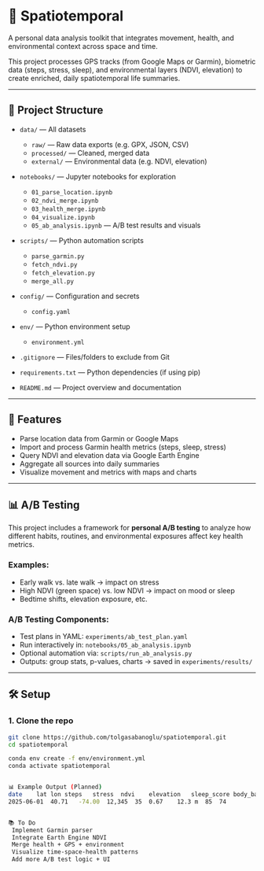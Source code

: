 # 🧭 Spatiotemporal

A personal data analysis toolkit that integrates movement, health, and environmental context across space and time.

This project processes GPS tracks (from Google Maps or Garmin), biometric data (steps, stress, sleep), and environmental layers (NDVI, elevation) to create enriched, daily spatiotemporal life summaries.

---

## 📁 Project Structure

- `data/` — All datasets  
  - `raw/` — Raw data exports (e.g. GPX, JSON, CSV)  
  - `processed/` — Cleaned, merged data  
  - `external/` — Environmental data (e.g. NDVI, elevation)

- `notebooks/` — Jupyter notebooks for exploration  
  - `01_parse_location.ipynb`  
  - `02_ndvi_merge.ipynb`  
  - `03_health_merge.ipynb`  
  - `04_visualize.ipynb`
  - `05_ab_analysis.ipynb` — A/B test results and visuals


- `scripts/` — Python automation scripts  
  - `parse_garmin.py`  
  - `fetch_ndvi.py`  
  - `fetch_elevation.py`  
  - `merge_all.py`

- `config/` — Configuration and secrets  
  - `config.yaml`

- `env/` — Python environment setup  
  - `environment.yml`

- `.gitignore` — Files/folders to exclude from Git  
- `requirements.txt` — Python dependencies (if using pip)  
- `README.md` — Project overview and documentation



---

## 🚀 Features

- Parse location data from Garmin or Google Maps
- Import and process Garmin health metrics (steps, sleep, stress)
- Query NDVI and elevation data via Google Earth Engine
- Aggregate all sources into daily summaries
- Visualize movement and metrics with maps and charts

---

## 📊 A/B Testing

This project includes a framework for **personal A/B testing** to analyze how different habits, routines, and environmental exposures affect key health metrics.

### Examples:
- Early walk vs. late walk → impact on stress
- High NDVI (green space) vs. low NDVI → impact on mood or sleep
- Bedtime shifts, elevation exposure, etc.

### A/B Testing Components:
- Test plans in YAML: `experiments/ab_test_plan.yaml`
- Run interactively in: `notebooks/05_ab_analysis.ipynb`
- Optional automation via: `scripts/run_ab_analysis.py`
- Outputs: group stats, p-values, charts → saved in `experiments/results/`

---

## 🛠️ Setup

### 1. Clone the repo

```bash
git clone https://github.com/tolgasabanoglu/spatiotemporal.git
cd spatiotemporal

conda env create -f env/environment.yml
conda activate spatiotemporal


📊 Example Output (Planned)
date	lat	lon	steps	stress	ndvi	elevation	sleep_score	body_battery
2025-06-01	40.71	-74.00	12,345	35	0.67	12.3 m	85	74


📚 To Do
 Implement Garmin parser
 Integrate Earth Engine NDVI
 Merge health + GPS + environment
 Visualize time-space-health patterns
 Add more A/B test logic + UI
